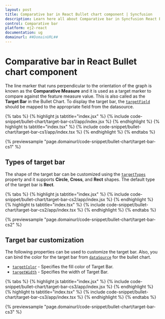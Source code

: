 ```yaml
---
layout: post
title: Comparative bar in React Bullet chart component | Syncfusion
description: Learn here all about Comparative bar in Syncfusion React Bullet chart component of Syncfusion Essential JS 2 and more.
control: Comparative bar 
platform: ej2-react
documentation: ug
domainurl: ##DomainURL##
---
```


# Comparative bar in React Bullet chart component

The line marker that runs perpendicular to the orientation of the graph is known as the **Comparative Measure** and it is used as a target marker to compare against the feature measure value. This is also called as the **Target Bar** in the Bullet Chart. To display the target bar, the [`targetField`](https://ej2.syncfusion.com/react/documentation/api/bullet-chart/#targetfield) should be mapped to the appropriate field from the datasource.

{% tabs %}
{% highlight js tabtitle="index.jsx" %}
{% include code-snippet/bullet-chart/target-bar-cs1/app/index.jsx %}
{% endhighlight %}
{% highlight ts tabtitle="index.tsx" %}
{% include code-snippet/bullet-chart/target-bar-cs1/app/index.tsx %}
{% endhighlight %}
{% endtabs %}

{% previewsample "page.domainurl/code-snippet/bullet-chart/target-bar-cs1" %}

## Types of target bar

The shape of the target bar can be customized using the [`targetTypes`](https://ej2.syncfusion.com/react/documentation/api/bullet-chart/#targettypes) property and it supports **Circle**, **Cross**, and **Rect** shapes. The default type of the target bar is **Rect**.

{% tabs %}
{% highlight js tabtitle="index.jsx" %}
{% include code-snippet/bullet-chart/target-bar-cs2/app/index.jsx %}
{% endhighlight %}
{% highlight ts tabtitle="index.tsx" %}
{% include code-snippet/bullet-chart/target-bar-cs2/app/index.tsx %}
{% endhighlight %}
{% endtabs %}

{% previewsample "page.domainurl/code-snippet/bullet-chart/target-bar-cs2" %}

## Target bar customization

The following properties can be used to customize the target bar. Also, you can bind the color for the target bar from [`dataSource`](https://ej2.syncfusion.com/react/documentation/api/bullet-chart/#datasource) for the bullet chart.

* [`targetColor`](https://ej2.syncfusion.com/react/documentation/api/bullet-chart/#targetcolor) - Specifies the fill color of Target Bar.
* [`targetWidth`](https://ej2.syncfusion.com/react/documentation/api/bullet-chart/#targetwidth) - Specifies the width of Target Bar.

{% tabs %}
{% highlight js tabtitle="index.jsx" %}
{% include code-snippet/bullet-chart/target-bar-cs3/app/index.jsx %}
{% endhighlight %}
{% highlight ts tabtitle="index.tsx" %}
{% include code-snippet/bullet-chart/target-bar-cs3/app/index.tsx %}
{% endhighlight %}
{% endtabs %}

 {% previewsample "page.domainurl/code-snippet/bullet-chart/target-bar-cs3" %}